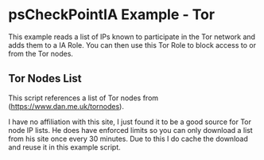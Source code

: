 # psCheckPointIA Example - Tor
This example reads a list of IPs known to participate in the Tor network and adds them to a IA Role.
You can then use this Tor Role to block access to or from the Tor nodes.

## Tor Nodes List
This script references a list of Tor nodes from (https://www.dan.me.uk/tornodes).

I have no affiliation with this site, I just found it to be a good source for Tor node IP lists.
He does have enforced limits so you can only download a list from his site once every 30 minutes. 
Due to this I do cache the download and reuse it in this example script.